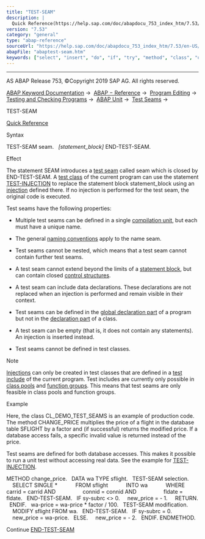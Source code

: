 ```yaml
---
title: "TEST-SEAM"
description: |
  Quick Reference(https://help.sap.com/doc/abapdocu_753_index_htm/7.53/en-US/abaptest-seam_shortref.htm) Syntax TEST-SEAM seam. statement_block END-TEST-SEAM. Effect The statement SEAM introduces a test seam(https://help.sap.com/doc/abapdocu_753_index_htm/7.53/en-US/abentest_seam_glosry.h
version: "7.53"
category: "general"
type: "abap-reference"
sourceUrl: "https://help.sap.com/doc/abapdocu_753_index_htm/7.53/en-US/abaptest-seam.htm"
abapFile: "abaptest-seam.htm"
keywords: ["select", "insert", "do", "if", "try", "method", "class", "data", "abaptest", "seam"]
---
```


* * *

AS ABAP Release 753, ©Copyright 2019 SAP AG. All rights reserved.

[ABAP Keyword Documentation](https://help.sap.com/doc/abapdocu_753_index_htm/7.53/en-US/abenabap.htm) →  [ABAP − Reference](https://help.sap.com/doc/abapdocu_753_index_htm/7.53/en-US/abenabap_reference.htm) →  [Program Editing](https://help.sap.com/doc/abapdocu_753_index_htm/7.53/en-US/abenprogram_editing.htm) →  [Testing and Checking Programs](https://help.sap.com/doc/abapdocu_753_index_htm/7.53/en-US/abenabap_tests.htm) →  [ABAP Unit](https://help.sap.com/doc/abapdocu_753_index_htm/7.53/en-US/abenabap_unit.htm) →  [Test Seams](https://help.sap.com/doc/abapdocu_753_index_htm/7.53/en-US/abentest_seams.htm) → 

TEST-SEAM

[Quick Reference](https://help.sap.com/doc/abapdocu_753_index_htm/7.53/en-US/abaptest-seam_shortref.htm)

Syntax

TEST-SEAM seam.
  *\[*statement\_block*\]*
END-TEST-SEAM.

Effect

The statement SEAM introduces a [test seam](https://help.sap.com/doc/abapdocu_753_index_htm/7.53/en-US/abentest_seam_glosry.htm "Glossary Entry") called seam which is closed by END-TEST-SEAM. A [test class](https://help.sap.com/doc/abapdocu_753_index_htm/7.53/en-US/abentest_class_glosry.htm "Glossary Entry") of the current program can use the statement [TEST-INJECTION](https://help.sap.com/doc/abapdocu_753_index_htm/7.53/en-US/abaptest-injection.htm) to replace the statement block statement\_block using an [injection](https://help.sap.com/doc/abapdocu_753_index_htm/7.53/en-US/abeninjection_glosry.htm "Glossary Entry") defined there. If no injection is performed for the test seam, the original code is executed.

Test seams have the following properties:

-   Multiple test seams can be defined in a single [compilation unit](https://help.sap.com/doc/abapdocu_753_index_htm/7.53/en-US/abencompilation_unit_glosry.htm "Glossary Entry"), but each must have a unique name.
    
-   The general [naming conventions](https://help.sap.com/doc/abapdocu_753_index_htm/7.53/en-US/abennaming_conventions.htm) apply to the name seam.
    
-   Test seams cannot be nested, which means that a test seam cannot contain further test seams.
    
-   A test seam cannot extend beyond the limits of a [statement block](https://help.sap.com/doc/abapdocu_753_index_htm/7.53/en-US/abenstatement_block_glosry.htm "Glossary Entry"), but can contain closed [control structures](https://help.sap.com/doc/abapdocu_753_index_htm/7.53/en-US/abencontrol_structure_glosry.htm "Glossary Entry").
    
-   A test seam can include data declarations. These declarations are not replaced when an injection is performed and remain visible in their context.
    
-   Test seams can be defined in the [global declaration part](https://help.sap.com/doc/abapdocu_753_index_htm/7.53/en-US/abenglobal_declaration_sect_glosry.htm "Glossary Entry") of a program but not in the [declaration part](https://help.sap.com/doc/abapdocu_753_index_htm/7.53/en-US/abendeclaration_section_glosry.htm "Glossary Entry") of a class.
    
-   A test seam can be empty (that is, it does not contain any statements). An injection is inserted instead.
    
-   Test seams cannot be defined in test classes.
    

Note

[Injections](https://help.sap.com/doc/abapdocu_753_index_htm/7.53/en-US/abeninjection_glosry.htm "Glossary Entry") can only be created in test classes that are defined in a [test include](https://help.sap.com/doc/abapdocu_753_index_htm/7.53/en-US/abentest_include_glosry.htm "Glossary Entry") of the current program. Test includes are currently only possible in [class pools](https://help.sap.com/doc/abapdocu_753_index_htm/7.53/en-US/abenclass_pool_glosry.htm "Glossary Entry") and [function groups](https://help.sap.com/doc/abapdocu_753_index_htm/7.53/en-US/abenfunction_group_glosry.htm "Glossary Entry"). This means that test seams are only feasible in class pools and function groups.

Example

Here, the class CL\_DEMO\_TEST\_SEAMS is an example of production code. The method CHANGE\_PRICE multiplies the price of a flight in the database table SFLIGHT by a factor and (if successful) returns the modified price. If a database access fails, a specific invalid value is returned instead of the price.

Test seams are defined for both database accesses. This makes it possible to run a unit test without accessing real data. See the example for [TEST-INJECTION](https://help.sap.com/doc/abapdocu_753_index_htm/7.53/en-US/abaptest-injection.htm).

METHOD change\_price.
  DATA wa TYPE sflight.
  TEST-SEAM selection.
    SELECT SINGLE \*
           FROM sflight
           INTO wa
           WHERE carrid = carrid AND
                 connid = connid AND
                 fldate = fldate.
  END-TEST-SEAM.
  IF sy-subrc <> 0.
    new\_price = - 1.
    RETURN.
  ENDIF.
  wa-price = wa-price \* factor / 100.
  TEST-SEAM modification.
    MODIFY sflight FROM wa.
  END-TEST-SEAM.
  IF sy-subrc = 0.
    new\_price = wa-price.
  ELSE.
    new\_price = - 2.
  ENDIF.
ENDMETHOD.

Continue
[END-TEST-SEAM](https://help.sap.com/doc/abapdocu_753_index_htm/7.53/en-US/abapend-test-seam.htm)